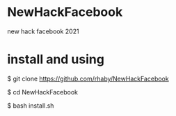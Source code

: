 # NewHackFacebook
new hack facebook 2021
# install and using

$ git clone https://github.com/rhaby/NewHackFacebook

$ cd NewHackFacebook

$ bash install.sh
